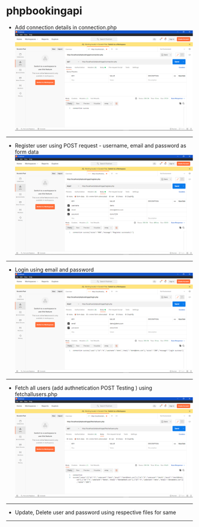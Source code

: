# phpbookingapi

 - Add connection details in connection.php
   ![connection.png](READMEFiles/connection.png)
 ***
 - Register user using POST request - username, email and password as form data
 ![register.png](READMEFiles/register.png)
 ***
 - Login using email and password
 ![login.png](READMEFiles/login.png)
 ***
 - Fetch all users (add authnetication POST Testing ) using fetchallusers.php
 ![fetchallusers.png](READMEFiles/fetchallusers.png)
 ***
 - Update, Delete user and password using respective files for same
 ***
 